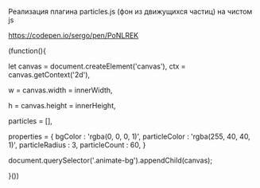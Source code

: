 Реализация плагина particles.js (фон из движущихся частиц) на чистом js

https://codepen.io/sergo/pen/PoNLREK

(function(){

  <!-- выносим в переменные необходимые данные -->

  <!-- полотно канвас -->
  let canvas = document.createElement('canvas'), 
  ctx = canvas.getContext('2d'),
      
  <!-- ширина канваса -->
  w = canvas.width = innerWidth,
          
  <!-- высота канваса -->
  h = canvas.height = innerHeight,
          
  <!-- массив в котором будут храниться частицы -->
  particles = [],
          
  <!-- коллекция, с настройками стилей -->
  properties = { 
      bgColor             : 'rgba(0, 0, 0, 1)', <!-- цвет фона канваса -->
      particleColor       : 'rgba(255, 40, 40, 1)', <!-- цвет частиц -->
      particleRadius      : 3, <!-- радиус окружности частицы -->
      particleCount       : 60, <!-- кол-во частиц -->
  }
      
  <!-- помещаем наш канвас в нужное место -->
  document.querySelector('.animate-bg').appendChild(canvas);

}())
